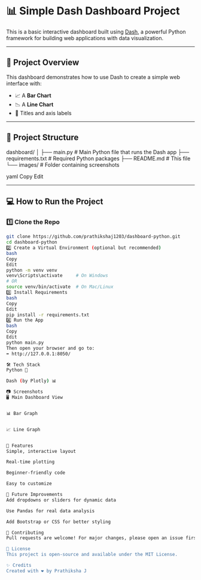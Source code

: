 # 📊 Simple Dash Dashboard Project

This is a basic interactive dashboard built using [Dash](https://dash.plotly.com/), a powerful Python framework for building web applications with data visualization.

---

## 🚀 Project Overview

This dashboard demonstrates how to use Dash to create a simple web interface with:

- 📈 A **Bar Chart**
- 📉 A **Line Chart**
- 🧠 Titles and axis labels

---

## 📂 Project Structure

dashboard/
│
├── main.py # Main Python file that runs the Dash app
├── requirements.txt # Required Python packages
├── README.md # This file
└── images/ # Folder containing screenshots

yaml
Copy
Edit

---

## 💻 How to Run the Project

### 1️⃣ Clone the Repo

```bash
git clone https://github.com/prathikshaj1203/dashboard-python.git
cd dashboard-python
2️⃣ Create a Virtual Environment (optional but recommended)
bash
Copy
Edit
python -m venv venv
venv\Scripts\activate     # On Windows
# OR
source venv/bin/activate  # On Mac/Linux
3️⃣ Install Requirements
bash
Copy
Edit
pip install -r requirements.txt
4️⃣ Run the App
bash
Copy
Edit
python main.py
Then open your browser and go to:
➡️ http://127.0.0.1:8050/

🛠️ Tech Stack
Python 🐍

Dash (by Plotly) 📊

📷 Screenshots
🖥️ Main Dashboard View


📊 Bar Graph


📈 Line Graph


📌 Features
Simple, interactive layout

Real-time plotting

Beginner-friendly code

Easy to customize

🧪 Future Improvements
Add dropdowns or sliders for dynamic data

Use Pandas for real data analysis

Add Bootstrap or CSS for better styling

🤝 Contributing
Pull requests are welcome! For major changes, please open an issue first to discuss what you'd like to change.

📄 License
This project is open-source and available under the MIT License.

✨ Credits
Created with ❤️ by Prathiksha J